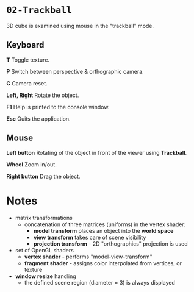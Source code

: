 # `02-Trackball`
3D cube is examined using mouse in the "trackball" mode.

## Keyboard
**T**
Toggle texture.

**P**
Switch between perspective & orthographic camera.

**C**
Camera reset.

**Left, Right**
Rotate the object.

**F1**
Help is printed to the console window.

**Esc**
Quits the application.

## Mouse
**Left button**
Rotating of the object in front of the viewer using **Trackball**.

**Wheel**
Zoom in/out.

**Right button**
Drag the object.

# Notes
* matrix transformations
  - concatenation of three matrices (uniforms) in the vertex shader:
    - **model transform** places an object into the **world space**
    - **view transform** takes care of scene visibility
    - **projection transform** - 2D "orthographics" projection is used
* set of OpenGL shaders
  - **vertex shader** - performs "model-view-transform"
  - **fragment shader** - assigns color interpolated from vertices, or texture
* **window resize** handling
  - the defined scene region (diameter = 3) is always displayed
